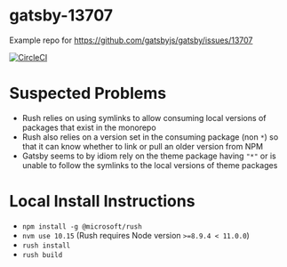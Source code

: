 # gatsby-13707
Example repo for https://github.com/gatsbyjs/gatsby/issues/13707

[![CircleCI](https://circleci.com/gh/adrw/gatsby-13707.svg?style=svg)](https://circleci.com/gh/adrw/gatsby-13707)

# Suspected Problems
- Rush relies on using symlinks to allow consuming local versions of packages that exist in the monorepo
- Rush also relies on a version set in the consuming package (non `*`) so that it can know whether to link or pull an older version from NPM
- Gatsby seems to by idiom rely on the theme package having `"*"` or is unable to follow the symlinks to the local versions of theme packages

# Local Install Instructions
- `npm install -g @microsoft/rush`
- `nvm use 10.15` (Rush requires Node version `>=8.9.4 < 11.0.0`)
- `rush install`
- `rush build`